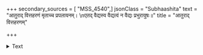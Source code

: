 +++
secondary_sources = [ "MSS_4540",]
jsonClass = "Subhaashita"
text = "आतुराद् वित्तहरणं मृताच्च प्रपलायनम्।  \nएतद् वैद्यस्य वैद्यत्वं न वैद्यः प्रभुरायुषः॥"
title = "आतुराद् वित्तहरणम्"

+++

<details><summary>Text</summary>

आतुराद् वित्तहरणं मृताच्च प्रपलायनम्।  
एतद् वैद्यस्य वैद्यत्वं न वैद्यः प्रभुरायुषः॥
</details>
